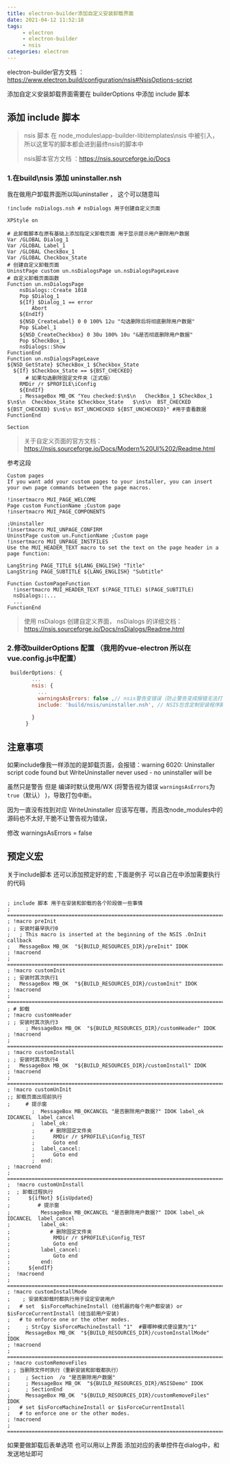```yaml
---
title: electron-builder添加自定义安装卸载界面
date: 2021-04-12 11:52:18
tags:
	 - electron
	 - electron-builder
	 - nsis
categories: electron
---
```




electron-builder官方文档 ：https://www.electron.build/configuration/nsis#NsisOptions-script

添加自定义安装卸载界面需要在 builderOptions 中添加  include 脚本 

## 添加 include 脚本

>nsis 脚本 在 node_modules\app-builder-lib\templates\nsis 中被引入，所以这里写的脚本都会进到最终nsis的脚本中
>
>nsis脚本官方文档 ：https://nsis.sourceforge.io/Docs

### 1.在build\nsis 添加 uninstaller.nsh 

我在做用户卸载界面所以叫uninstaller ， 这个可以随意叫

```nsis
!include nsDialogs.nsh # nsDialogs 用于创建自定义页面

XPStyle on

# 此卸载脚本在原有基础上添加指定义卸载页面 用于显示提示用户删除用户数据
Var /GLOBAL Dialog_1
Var /GLOBAL Label_1
Var /GLOBAL CheckBox_1
Var /GLOBAL Checkbox_State
# 创建自定义卸载页面
UninstPage custom un.nsDialogsPage un.nsDialogsPageLeave
# 自定义卸载页面函数
Function un.nsDialogsPage
	nsDialogs::Create 1018
	Pop $Dialog_1
	${If} $Dialog_1 == error
		Abort
	${EndIf}
	${NSD_CreateLabel} 0 0 100% 12u "勾选删除后将彻底删除用户数据"
	Pop $Label_1
	${NSD_CreateCheckbox} 0 30u 100% 10u "&是否彻底删除用户数据"
	Pop $CheckBox_1
	nsDialogs::Show
FunctionEnd
Function un.nsDialogsPageLeave
${NSD_GetState} $CheckBox_1 $Checkbox_State
  ${If} $Checkbox_State == ${BST_CHECKED}
	  # 如果勾选删除固定文件夹（正式版）
    RMDir /r $PROFILE\iConfig
	${EndIf}
	; MessageBox MB_OK "You checked:$\n$\n   CheckBox_1 $CheckBox_1 $\n$\n  Checkbox_State $Checkbox_State   $\n$\n  BST_CHECKED ${BST_CHECKED} $\n$\n BST_UNCHECKED ${BST_UNCHECKED}" #用于查看数据
FunctionEnd

Section
```

>关于自定义页面的官方文档：https://nsis.sourceforge.io/Docs/Modern%20UI%202/Readme.html

参考这段

```nsis
Custom pages
If you want add your custom pages to your installer, you can insert your own page commands between the page macros.

!insertmacro MUI_PAGE_WELCOME
Page custom FunctionName ;Custom page
!insertmacro MUI_PAGE_COMPONENTS
 
;Uninstaller
!insertmacro MUI_UNPAGE_CONFIRM
UninstPage custom un.FunctionName ;Custom page
!insertmacro MUI_UNPAGE_INSTFILES
Use the MUI_HEADER_TEXT macro to set the text on the page header in a page function:

LangString PAGE_TITLE ${LANG_ENGLISH} "Title"
LangString PAGE_SUBTITLE ${LANG_ENGLISH} "Subtitle"

Function CustomPageFunction
  !insertmacro MUI_HEADER_TEXT $(PAGE_TITLE) $(PAGE_SUBTITLE)
  nsDialogs::...
  ...
FunctionEnd
```

>使用 nsDialogs 创建自定义界面，  nsDialogs  的详细文档：https://nsis.sourceforge.io/Docs/nsDialogs/Readme.html

### 2.修改builderOptions  配置 （我用的vue-electron 所以在vue.config.js中配置）

```js
 builderOptions: {
		...
        nsis: {
          ...
          warningsAsErrors: false ,// nsis警告变错误（防止警告变成报错无法打包）
          include: 'build/nsis/uninstaller.nsh', // NSIS包含定制安装程序脚本的路径 
          
        }
      }
```

## 注意事项

如果include像我一样添加的是卸载页面，会报错：warning 6020: Uninstaller script code found but WriteUninstaller never used - no uninstaller will be

虽然只是警告 但是 编译时默认使用/WX (将警告视为错误 `warningsAsErrors`为`true`（默认） )，导致打包中断。

因为一直没有找到对应 WriteUninstaller 应该写在哪，而且改node_modules中的源码也不太好,干脆不让警告视为错误，

修改 warningsAsErrors = false

## 预定义宏

关于include脚本 还可以添加预定好的宏  ,下面是例子 可以自己在中添加需要执行的代码

```nsis

; include 脚本 用于在安装和卸载的各个阶段做一些事情
; ==============================================================================
; !macro preInit
; ; 安装时最早执行0
;   ; This macro is inserted at the beginning of the NSIS .OnInit callback
;   MessageBox MB_OK  "${BUILD_RESOURCES_DIR}/preInit" IDOK 
; !macroend
; ==============================================================================
; !macro customInit
; ; 安装时其次执行1
;   MessageBox MB_OK  "${BUILD_RESOURCES_DIR}/customInit" IDOK 
; !macroend
; ==============================================================================
; # 卸载
; !macro customHeader
; ; 安装时其次执行3
      ; MessageBox MB_OK  "${BUILD_RESOURCES_DIR}/customHeader" IDOK
; !macroend
; ==============================================================================
; !macro customInstall
; ; 安装时其次执行4
;   MessageBox MB_OK  "${BUILD_RESOURCES_DIR}/customInstall" IDOK 
; !macroend
; ==============================================================================
; !macro customUnInit
;; 卸载页面出现前执行
;     # 提示窗
        ;  MessageBox MB_OKCANCEL "是否删除用户数据?" IDOK label_ok  IDCANCEL  label_cancel
        ;  label_ok:
        ;     # 删除固定文件夹
        ;      RMDir /r $PROFILE\iConfig_TEST
        ;      Goto end
        ;  label_cancel:
        ;      Goto end
        ;  end:
; !macroend
; ==============================================================================
;  !macro customUnInstall
;  ; 卸载过程执行
;      ${ifNot} ${isUpdated}
;         # 提示窗
;          MessageBox MB_OKCANCEL "是否删除用户数据?" IDOK label_ok  IDCANCEL  label_cancel
;          label_ok:
;             # 删除固定文件夹
;              RMDir /r $PROFILE\iConfig_TEST
;              Goto end
;          label_cancel:
;              Goto end
;          end:
;      ${endIf}
;  !macroend
; ==============================================================================
; !macro customInstallMode
;    ; 安装和卸载时都执行用于设定安装用户
;   # set  $isForceMachineInstall (给机器的每个用户都安装) or $isForceCurrentInstall (给当前用户安装)
;   # to enforce one or the other modes.
;     ; StrCpy $isForceMachineInstall "1"  #要哪种模式便设置为"1"
;     MessageBox MB_OK  "${BUILD_RESOURCES_DIR}/customInstallMode" IDOK 
; !macroend
; ==============================================================================
; !macro customRemoveFiles
; ; 当删除文件时执行（重新安装和卸载都执行）
;     ; Section  /o "是否删除用户数据"
;     ; MessageBox MB_OK  "${BUILD_RESOURCES_DIR}/NSISDemo" IDOK
;     ; SectionEnd
;     MessageBox MB_OK  "${BUILD_RESOURCES_DIR}/customRemoveFiles" IDOK 
;   # set $isForceMachineInstall or $isForceCurrentInstall 
;   # to enforce one or the other modes.
; !macroend
; ==============================================================================

```

如果要做卸载后表单选项 也可以用以上界面 添加对应的表单控件在dialog中，和发送地址即可
